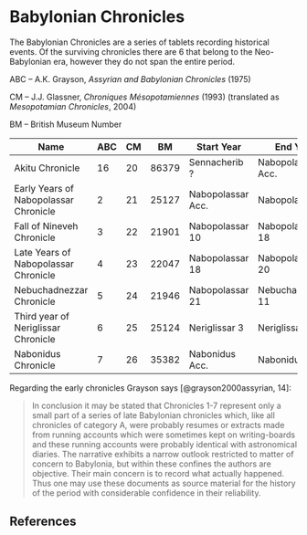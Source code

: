# Babylonian Chronicles

The Babylonian Chronicles are a series of tablets recording historical events. Of the surviving chronicles there are 6
that belong to the Neo-Babylonian era, however they do not span the entire period.

ABC – A.K. Grayson, _Assyrian and Babylonian Chronicles_ (1975)

CM – J.J. Glassner, _Chroniques Mésopotamiennes_ (1993) (translated as _Mesopotamian Chronicles_, 2004)

BM – British Museum Number

| Name                                  | ABC | CM  | BM    | Start Year        | End Year          |
| ------------------------------------- | --- | --- | ----- | ----------------- | ----------------- |
| Akitu Chronicle                       | 16  | 20  | 86379 | Sennacherib ?     | Nabopolassar Acc. |
| Early Years of Nabopolassar Chronicle | 2   | 21  | 25127 | Nabopolassar Acc. | Nabopolassar 3    |
| Fall of Nineveh Chronicle             | 3   | 22  | 21901 | Nabopolassar 10   | Nabopolassar 18   |
| Late Years of Nabopolassar Chronicle  | 4   | 23  | 22047 | Nabopolassar 18   | Nabopolassar 20   |
| Nebuchadnezzar Chronicle              | 5   | 24  | 21946 | Nabopolassar 21   | Nebuchadnezzar 11 |
| Third year of Neriglissar Chronicle   | 6   | 25  | 25124 | Neriglissar 3     | Neriglissar 3     |
| Nabonidus Chronicle                   | 7   | 26  | 35382 | Nabonidus Acc.    | Nabonidus 17?     |

Regarding the early chronicles Grayson says [@grayson2000assyrian, 14]:

> In conclusion it may be stated that Chronicles 1-7 represent only a small part of a series of late Babylonian
> chronicles which, like all chronicles of category A, were probably resumes or extracts made from running accounts
> which were sometimes kept on writing-boards and these running accounts were probably identical with astronomical
> diaries. The narrative exhibits a narrow outlook restricted to matter of concern to Babylonia, but within these
> confines the authors are objective. Their main concern is to record what actually happened. Thus one may use these
> documents as source material for the history of the period with considerable confidence in their reliability.

## References
